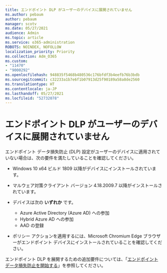 ```yaml
---
title: エンドポイント DLP がユーザーのデバイスに展開されていません
ms.author: pebaum
author: pebaum
manager: scotv
ms.date: 05/27/2021
audience: Admin
ms.topic: article
ms.service: o365-administration
ROBOTS: NOINDEX, NOFOLLOW
localization_priority: Priority
ms.collection: Adm_O365
ms.custom:
- "11470"
- "9000292"
ms.openlocfilehash: 948835f5468b480536c176bfdf3b4eefb76b3bdb
ms.sourcegitcommit: c32233a1b7e6f1b07913d25f90189a58a8de2560
ms.translationtype: HT
ms.contentlocale: ja-JP
ms.lasthandoff: 05/27/2021
ms.locfileid: "52732078"
---
```

# <a name="endpoint-dlp-not-deployed-to-users-device"></a>エンドポイント DLP がユーザーのデバイスに展開されていません

エンドポイント データ損失防止 (DLP) 設定がユーザーのデバイスに適用されていない場合は、次の要件を満たしていることを確認してください。

- Windows 10 x64 ビルド 1809 以降がデバイスにインストールされています。
- マルウェア対策クライアント バージョン 4.18.2009.7 以降がインストールされています。
- デバイスは次の **いずれか** です。
    
    - Azure Active Directory (Azure AD) への参加
    - Hybrid Azure AD への参加
    - AAD の登録

- ポリシー アクションを適用するには、Microsoft Chromium Edge ブラウザーがエンドポイント デバイスにインストールされていることを確認してください。

エンドポイント DLP を展開するための追加要件については、「[エンドポイント データ損失防止を開始する](/microsoft-365/compliance/endpoint-dlp-getting-started#prepare-your-endpoints)」を参照してください。